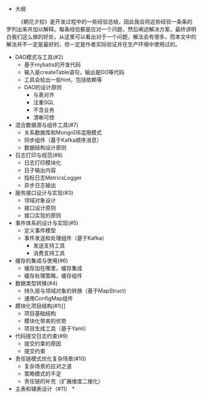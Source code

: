 * 大纲

&nbsp;&nbsp;&nbsp;&nbsp;&nbsp;&nbsp;&nbsp;&nbsp;《朝花夕拾》是开发过程中的一些经验总结，因此我会将这些经验一条条的罗列出来并加以解释。每条经验都是应对一个问题，然后阐述解决方案，最终讲明白我们这么做的好处，从这里可以看出对于一个问题，解法会有很多，而本文中的解法并不一定是最好的，但一定是作者实际验证并在生产环境中使用过的。


* DAO模式与工具(#2)
    * 基于mybatis的开发代码
    * 输入是createTable语句，输出是DO等代码
    * 工具会给出一些hint，包括依赖等
    * DAO的设计原则
        * 与表对齐
        * 注重SQL
        * 不含业务
        * 清晰可控
* 混合数据源与组件工具(#7)
    * 关系数据库和MongoDB混用模式
    * 同步组件（基于Kafka顺序消息）
    * 数据结构设计原则
* 日志打印与规范(#8)
    * 日志打印模块化
    * 日子输出内容
    * 指标日志MetricsLogger
    * 异步日志输出
* 服务接口设计与实现(#3)
    * 领域对象设计
    * 接口设计原则
    * 接口实现的原则
* 事件体系的设计与实现(#5)
    * 定义事件模型
    * 事件发送和处理组件（基于Kafka）
        * 发送支持工具
        * 消费支持工具
* 缓存的集成与使用(#6)
    * 缓存加在哪里，缓存集成
    * 缓存处理策略，缓存组件
* 数据类型转换(#4)
    * 持久层与领域对象的转换（基于MapStruct）
    * 通用ConfigMap组件
* 模块化项目结构(#1)[]
    * 项目基础结构
    * 模块化带来的优势
    * 项目生成工具（基于Yaml）
* 代码提交日志约束(#9)
    * 提交约束的原因
    * 提交约束
* 责任链模式优化复杂场景(#10)
    * 复杂场景的应对之道
    * 策略模式的不足
    * 责任链的补充（扩展维度二维化）
* 主表和辅表设计（#11）
    * 
